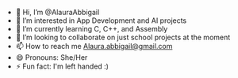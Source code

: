 - 👋 Hi, I’m @AlauraAbbigail
- 👀 I’m interested in App Development and AI projects
- 🌱 I’m currently learning C, C++, and Assembly
- 💞️ I’m looking to collaborate on just school projects at the moment
- 📫 How to reach me Alaura.abbigail@gmail.com
- 😄 Pronouns: She/Her
- ⚡ Fun fact: I'm left handed :)

<!---
AlauraAbbigail/AlauraAbbigail is a ✨ special ✨ repository because its `README.md` (this file) appears on your GitHub profile.
You can click the Preview link to take a look at your changes.
--->
